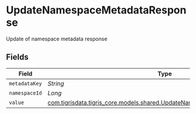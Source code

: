 # UpdateNamespaceMetadataResponse

Update of namespace metadata response


## Fields

| Field                                                                                                                                        | Type                                                                                                                                         | Required                                                                                                                                     | Description                                                                                                                                  |
| -------------------------------------------------------------------------------------------------------------------------------------------- | -------------------------------------------------------------------------------------------------------------------------------------------- | -------------------------------------------------------------------------------------------------------------------------------------------- | -------------------------------------------------------------------------------------------------------------------------------------------- |
| `metadataKey`                                                                                                                                | *String*                                                                                                                                     | :heavy_minus_sign:                                                                                                                           | N/A                                                                                                                                          |
| `namespaceId`                                                                                                                                | *Long*                                                                                                                                       | :heavy_minus_sign:                                                                                                                           | N/A                                                                                                                                          |
| `value`                                                                                                                                      | [com.tigrisdata.tigris_core.models.shared.UpdateNamespaceMetadataResponseValue](../../models/shared/UpdateNamespaceMetadataResponseValue.md) | :heavy_minus_sign:                                                                                                                           | N/A                                                                                                                                          |